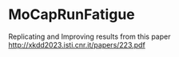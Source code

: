 # MoCapRunFatigue
Replicating and Improving results from this paper http://xkdd2023.isti.cnr.it/papers/223.pdf
